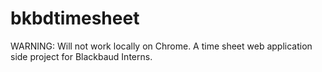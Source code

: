 bkbdtimesheet
=============
WARNING: Will not work locally on Chrome.
A time sheet web application side project for Blackbaud Interns. 

